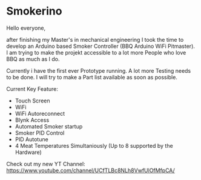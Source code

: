 # Smokerino

Hello everyone, 

after finishing my Master's in mechanical engineering I took the time to develop an Arduino based Smoker Controller (BBQ Arduino WiFi Pitmaster).
I am trying to make the projekt accessible to a lot more People who love BBQ as much as I do. 

Currently i have the first ever Prototype running. A lot more Testing needs to be done. I will try to make a Part list available as soon as possible.

Current Key Feature:
- Touch Screen 
- WiFi
- WiFi Autoreconnect
- Blynk Access
- Automated Smoker startup
- Smoker PID Control
- PID Autotune
- 4 Meat Temperatures Simultaniously (Up to 8 supported by the Hardware)

Check out my new YT Channel: https://www.youtube.com/channel/UCfTLBc8NLh8VwfUlOfMfpCA/

